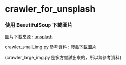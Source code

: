 # crawler_for_unsplash

### 使用 BeautifulSoup 下載圖片

圖片下載來源 : [unsplash](https://unsplash.com/ "游標顯示")

crawler_small_img.py 參考資料 : [爬蟲下載圖片](https://github.com/mikeku1116/python-image-downloader "游標顯示")

(crawler_large_img.py 是多方嘗試出來的，所以無參考資料)

